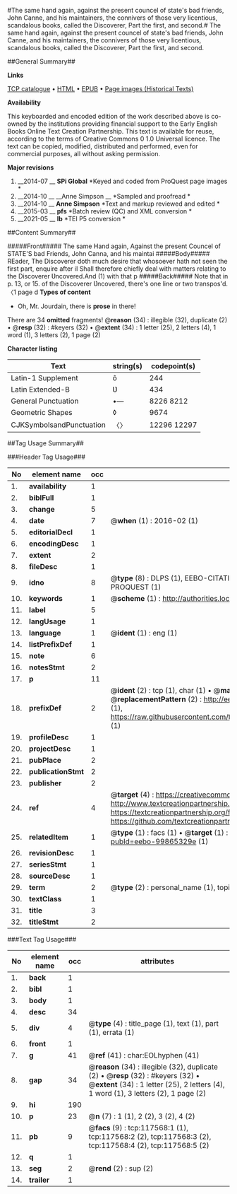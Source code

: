#The same hand again, against the present councel of state's bad friends, John Canne, and his maintainers, the connivers of those very licentious, scandalous books, called the Discoverer, Part the first, and second.#
The same hand again, against the present councel of state's bad friends, John Canne, and his maintainers, the connivers of those very licentious, scandalous books, called the Discoverer, Part the first, and second.

##General Summary##

**Links**

[TCP catalogue](http://www.ota.ox.ac.uk/tcp/)  • 
[HTML](http://tei.it.ox.ac.uk/tcp/Texts-HTML/free/A93/A93826.html)  • 
[EPUB](http://tei.it.ox.ac.uk/tcp/Texts-EPUB/free/A93/A93826.epub) • 
[Page images (Historical Texts)](https://historicaltexts.jisc.ac.uk/eebo-99865329e)

**Availability**

This keyboarded and encoded edition of the work described above is co-owned by the
    institutions providing financial support to the Early English Books Online Text Creation
    Partnership. This text is available for reuse, according to the terms of  Creative Commons 0 1.0 Universal
    licence. The text can be copied, modified, distributed and performed, even for commercial
    purposes, all without asking permission.

**Major revisions**

1. __2014-07 __ __SPi Global__ *Keyed and coded from ProQuest page images *
1. __2014-10 __ __Anne Simpson __ *Sampled and proofread *
1. __2014-10 __ __Anne Simpson__ *Text and markup reviewed and edited *
1. __2015-03 __ __pfs__ *Batch review (QC) and XML conversion *
1. __2021-05 __ __lb__ *TEI P5 conversion *

##Content Summary##

#####Front#####
The same Hand again, Against the present Councel of STATE'S bad Friends, John Canna, and his maintai
#####Body#####
REader, The Discoverer doth much desire that whosoever hath not seen the first part, enquire after iI Shall therefore chiefly deal with matters relating to the Discoverer Ʋncovered.And (1) with that p
#####Back#####
Note that in p. 13, or 15. of the Discoverer Ʋncovered, there's one line or two transpos'd.〈1 page d
**Types of content**

  * Oh, Mr. Jourdain, there is **prose** in there!

There are 34 **omitted** fragments! 
 @__reason__ (34) : illegible (32), duplicate (2)  •  @__resp__ (32) : #keyers (32)  •  @__extent__ (34) : 1 letter (25), 2 letters (4), 1 word (1), 3 letters (2), 1 page (2)

**Character listing**


|Text|string(s)|codepoint(s)|
|---|---|---|
|Latin-1 Supplement|ô|244|
|Latin Extended-B|Ʋ|434|
|General Punctuation|•—|8226 8212|
|Geometric Shapes|◊|9674|
|CJKSymbolsandPunctuation|〈〉|12296 12297|

##Tag Usage Summary##

###Header Tag Usage###

|No|element name|occ|attributes|
|---|---|---|---|
|1.|__availability__|1||
|2.|__biblFull__|1||
|3.|__change__|5||
|4.|__date__|7| @__when__ (1) : 2016-02 (1)|
|5.|__editorialDecl__|1||
|6.|__encodingDesc__|1||
|7.|__extent__|2||
|8.|__fileDesc__|1||
|9.|__idno__|8| @__type__ (8) : DLPS (1), EEBO-CITATION (1), VID (1), EEBO-PROQUEST (1), STC (3), PROQUEST (1)|
|10.|__keywords__|1| @__scheme__ (1) : http://authorities.loc.gov/ (1)|
|11.|__label__|5||
|12.|__langUsage__|1||
|13.|__language__|1| @__ident__ (1) : eng (1)|
|14.|__listPrefixDef__|1||
|15.|__note__|6||
|16.|__notesStmt__|2||
|17.|__p__|11||
|18.|__prefixDef__|2| @__ident__ (2) : tcp (1), char (1)  •  @__matchPattern__ (2) : ([0-9\-]+):([0-9IVX]+) (1), (.+) (1)  •  @__replacementPattern__ (2) : http://eebo.chadwyck.com/downloadtiff?vid=$1&page=$2 (1), https://raw.githubusercontent.com/textcreationpartnership/Texts/master/tcpchars.xml#$1 (1)|
|19.|__profileDesc__|1||
|20.|__projectDesc__|1||
|21.|__pubPlace__|2||
|22.|__publicationStmt__|2||
|23.|__publisher__|2||
|24.|__ref__|4| @__target__ (4) : https://creativecommons.org/publicdomain/zero/1.0/ (1), http://www.textcreationpartnership.org/docs/. (1), https://textcreationpartnership.org/faq/#faq05 (1), https://github.com/textcreationpartnership (1)|
|25.|__relatedItem__|1| @__type__ (1) : facs (1)  •  @__target__ (1) : https://data.historicaltexts.jisc.ac.uk/view?pubId=eebo-99865329e (1)|
|26.|__revisionDesc__|1||
|27.|__seriesStmt__|1||
|28.|__sourceDesc__|1||
|29.|__term__|2| @__type__ (2) : personal_name (1), topical_term (1)|
|30.|__textClass__|1||
|31.|__title__|3||
|32.|__titleStmt__|2||


###Text Tag Usage###

|No|element name|occ|attributes|
|---|---|---|---|
|1.|__back__|1||
|2.|__bibl__|1||
|3.|__body__|1||
|4.|__desc__|34||
|5.|__div__|4| @__type__ (4) : title_page (1), text (1), part (1), errata (1)|
|6.|__front__|1||
|7.|__g__|41| @__ref__ (41) : char:EOLhyphen (41)|
|8.|__gap__|34| @__reason__ (34) : illegible (32), duplicate (2)  •  @__resp__ (32) : #keyers (32)  •  @__extent__ (34) : 1 letter (25), 2 letters (4), 1 word (1), 3 letters (2), 1 page (2)|
|9.|__hi__|190||
|10.|__p__|23| @__n__ (7) : 1 (1), 2 (2), 3 (2), 4 (2)|
|11.|__pb__|9| @__facs__ (9) : tcp:117568:1 (1), tcp:117568:2 (2), tcp:117568:3 (2), tcp:117568:4 (2), tcp:117568:5 (2)|
|12.|__q__|1||
|13.|__seg__|2| @__rend__ (2) : sup (2)|
|14.|__trailer__|1||
